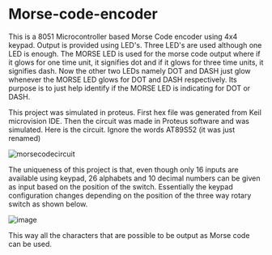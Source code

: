 # Morse-code-encoder
This is a 8051 Microcontroller based Morse Code encoder using 4x4 keypad. Output is provided using LED's. Three LED's are used although one LED is enough.
The MORSE LED is used for the morse code output where if it glows for one time unit, it signifies dot and if it glows for three time units, it signifies dash.
Now the other two LEDs namely DOT and DASH just glow whenever the MORSE LED glows for DOT and DASH respectively. Its purpose is to just help identify if the MORSE LED is indicating for DOT or DASH.

This project was simulated in proteus. First hex file was generated from Keil microvision IDE. Then the circuit was made in Proteus software and was simulated.
Here is the circuit. Ignore the words AT89S52 (it was just renamed)

![morsecodecircuit](https://user-images.githubusercontent.com/66203530/124294797-bb011900-db75-11eb-8f91-f8d7e8057bf4.jpg)

The uniqueness of this project is that, even though only 16 inputs are available using keypad, 26 alphabets and 10 decimal numbers can be given as input based on the position of the switch. Essentially the keypad configuration changes depending on the position of the three way rotary switch as shown below.

![image](https://user-images.githubusercontent.com/66203530/124295306-52ff0280-db76-11eb-92f6-88142f0427be.png)

This way all the characters that are possible to be output as Morse code can be used.
